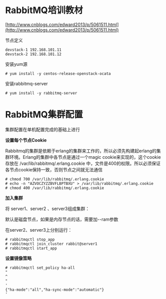 # RabbitMQ培训教材

[http://www.cnblogs.com/edward2013/p/5061511.html](http://www.cnblogs.com/edward2013/p/5061511.html)

节点定义

```
devstack-1 192.168.101.11
devstack-2 192.168.101.12
```

安装yum源

```
# yum install -y centos-release-openstack-ocata
```

安装rabbitmq-server

```
# yum install -y rabbitmq-server
```

# RabbitMQ集群配置

集群配置在单机配置完成的基础上进行

**设置每个节点Cookie**

Rabbitmq的集群是依赖于erlang的集群来工作的，所以必须先构建起erlang的集群环境。Erlang的集群中各节点是通过一个magic cookie来实现的，这个cookie存放在 /var/lib/rabbitmq/.erlang.cookie 中，文件是400的权限。所以必须保证各节点cookie保持一致，否则节点之间就无法通信

```
# chmod 700 /var/lib/rabbitmq/.erlang.cookie
# echo -n "AZVOCZYZZBVFLBPTBXU" > /var/lib/rabbitmq/.erlang.cookie
# chmod 400 /var/lib/rabbitmq/.erlang.cookie
```

**加入集群**

将 server1、server2 、server3组成集群：

默认是磁盘节点，如果是内存节点的话，需要加--ram参数

在server2、server3上分别运行：

```
# rabbitmqctl stop_app
# rabbitmqctl join_cluster rabbit@server1
# rabbitmqctl start_app
```

**设置镜像策略**

```
# rabbitmqctl set_policy ha-all 
"
^
"
'
{"ha-mode":"all","ha-sync-mode":"automatic"}
'
```




